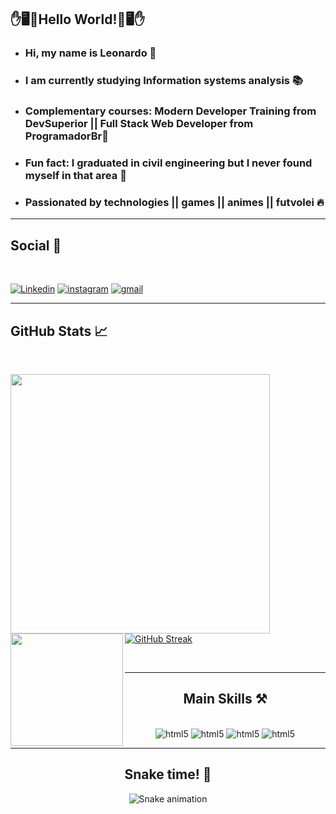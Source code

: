 ## ✋🖥️🚀Hello World!🚀🖥️✋
- ### Hi, my name is Leonardo 👋
- ### I am currently studying Information systems  analysis 📚
- ### Complementary courses: Modern Developer Training from DevSuperior || Full Stack Web Developer from ProgramadorBr🚀
- ### Fun fact: I graduated in civil engineering but I never found myself in that area 👀
- ### Passionated by technologies || games || animes || futvolei 🔥

---
## Social 📌
<br>

[![Linkedin](https://img.shields.io/badge/LinkedIn-0077B5?style=for-the-badge&logo=linkedin&logoColor=white)](https://www.linkedin.com/in/leonardothurm/)
[![instagram](https://img.shields.io/badge/Instagram-E4405F?style=for-the-badge&logo=instagram&logoColor=white)](https://www.instagram.com/leothurm/)
[![gmail](https://img.shields.io/badge/Gmail-D14836?style=for-the-badge&logo=gmail&logoColor=white)](mailto:leonardo.thurm@gmail.com)

---
## GitHub Stats 📈
<br>

<div align="center">
  <div align='center'>
<img align="left" height="415px" src="https://github-readme-stats.vercel.app/api/top-langs/?username=Leothurm&langs_count=8&theme=vision-friendly-dark&hide_border=true">
  </div>
<img align="left" height="180px" src="https://github-readme-stats.vercel.app/api?username=Leothurm&show_icons=true&theme=highcontrast">
    
 <div align="left">
     
[![GitHub Streak](http://github-readme-streak-stats.herokuapp.com?user=Leothurm&theme=highcontrast)](https://git.io/streak-stats)

  </div>
  <br>

---
## Main Skills ⚒️ 
<br>

<div style="display: inline-block">
    <img align-itens="center" alt="html5" src="https://img.shields.io/badge/HTML5-E34F26?style=for-the-badge&logo=html5&logoColor=white"/>
    <img align-itens="center" alt="html5" src="https://img.shields.io/badge/CSS3-1572B6?style=for-the-badge&logo=css3&logoColor=white"/>
    <img align-itens="center" alt="html5" src="https://img.shields.io/badge/JavaScript-F7DF1E?style=for-the-badge&logo=javascript&logoColor=black"/>
    <img align-itens="center" alt="html5" src="https://img.shields.io/badge/Java-ED8B00?style=for-the-badge&logo=java&logoColor=white"/>
</div>

---

## Snake time! 🐍

![Snake animation](https://github.com/Leothurm/Leothurm/blob/output/github-contribution-grid-snake.svg)


